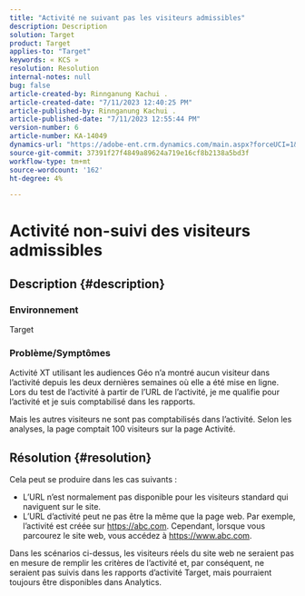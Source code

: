 ```yaml
---
title: "Activité ne suivant pas les visiteurs admissibles"
description: Description
solution: Target
product: Target
applies-to: "Target"
keywords: « KCS »
resolution: Resolution
internal-notes: null
bug: false
article-created-by: Rinnganung Kachui .
article-created-date: "7/11/2023 12:40:25 PM"
article-published-by: Rinnganung Kachui .
article-published-date: "7/11/2023 12:55:44 PM"
version-number: 6
article-number: KA-14049
dynamics-url: "https://adobe-ent.crm.dynamics.com/main.aspx?forceUCI=1&pagetype=entityrecord&etn=knowledgearticle&id=73b18217-e81f-ee11-9cbe-6045bd006e5a"
source-git-commit: 37391f27f4849a89624a719e16cf8b2138a5bd3f
workflow-type: tm+mt
source-wordcount: '162'
ht-degree: 4%

---
```


# Activité non-suivi des visiteurs admissibles

## Description {#description}


### <b>Environnement</b>

Target

### <b>Problème/Symptômes</b>

Activité XT utilisant les audiences Géo n’a montré aucun visiteur dans l’activité depuis les deux dernières semaines où elle a été mise en ligne. Lors du test de l’activité à partir de l’URL de l’activité, je me qualifie pour l’activité et je suis comptabilisé dans les rapports.

Mais les autres visiteurs ne sont pas comptabilisés dans l’activité. Selon les analyses, la page comptait 100 visiteurs sur la page Activité.


## Résolution {#resolution}


Cela peut se produire dans les cas suivants :

- L’URL n’est normalement pas disponible pour les visiteurs standard qui naviguent sur le site.
- L’URL d’activité peut ne pas être la même que la page web. Par exemple, l’activité est créée sur https://abc.com. Cependant, lorsque vous parcourez le site web, vous accédez à https://www.abc.com.


Dans les scénarios ci-dessus, les visiteurs réels du site web ne seraient pas en mesure de remplir les critères de l’activité et, par conséquent, ne seraient pas suivis dans les rapports d’activité Target, mais pourraient toujours être disponibles dans Analytics.
